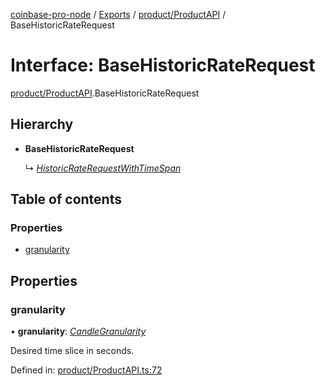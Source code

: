 [coinbase-pro-node](../../README.md) / [Exports](../../modules.md) / [product/ProductAPI](../../modules/product_productapi.md) / BaseHistoricRateRequest

# Interface: BaseHistoricRateRequest

[product/ProductAPI](../../modules/product_productapi.md).BaseHistoricRateRequest

## Hierarchy

- **BaseHistoricRateRequest**

  ↳ [_HistoricRateRequestWithTimeSpan_](productapi.historicraterequestwithtimespan.md)

## Table of contents

### Properties

- [granularity](productapi.basehistoricraterequest.md#granularity)

## Properties

### granularity

• **granularity**: [_CandleGranularity_](../../enums/product/productapi.candlegranularity.md)

Desired time slice in seconds.

Defined in: [product/ProductAPI.ts:72](https://github.com/bennycode/coinbase-pro-node/blob/bf1bcdd/src/product/ProductAPI.ts#L72)

